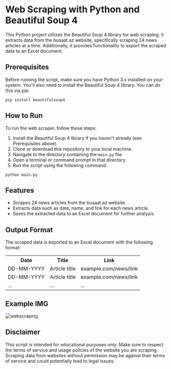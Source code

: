 # Web Scraping with Python and Beautiful Soup 4

This Python project utilizes the Beautiful Soup 4 library for web scraping. It extracts data from the busaat.az website, specifically scraping 24 news articles at a time. Additionally, it provides functionality to export the scraped data to an Excel document.

## Prerequisites

Before running the script, make sure you have Python 3.x installed on your system. You'll also need to install the Beautiful Soup 4 library. You can do this via pip:

```
pip install beautifulsoup4
```


## How to Run

To run the web scraper, follow these steps:

1. Install the Beautiful Soup 4 library if you haven't already (see Prerequisites above).
2. Clone or download this repository to your local machine.
3. Navigate to the directory containing the `main.py` file.
4. Open a terminal or command prompt in that directory.
5. Run the script using the following command:

```
python main.py
```


## Features

- Scrapes 24 news articles from the busaat.az website.
- Extracts data such as date, name, and link for each news article.
- Saves the extracted data to an Excel document for further analysis.

## Output Format

The scraped data is exported to an Excel document with the following format:

<table>
  <tr>
    <th>Date</th>
    <th>Title</th>
    <th>Link</th>
  </tr>
  <tr>
    <td>DD-MM-YYYY</td>
    <td>Article title</td>
    <td>example.com/news/link</td>
  </tr>
  <tr>
    <td>DD-MM-YYYY</td>
    <td>Article title</td>
    <td>example.com/news/link</td>
  </tr>
  <tr>
    <td>...</td>
    <td>...</td>
    <td>...</td>
  </tr>
</table>

## Example IMG
![webscraping](https://github.com/Elchin-Novruzov/Python-Web-Scraping/assets/88887189/2ff5fe62-0897-4f79-9ebf-d54ac2e01931)


## Disclaimer

This script is intended for educational purposes only. Make sure to respect the terms of service and usage policies of the website you are scraping. Scraping data from websites without permission may be against their terms of service and could potentially lead to legal issues.


